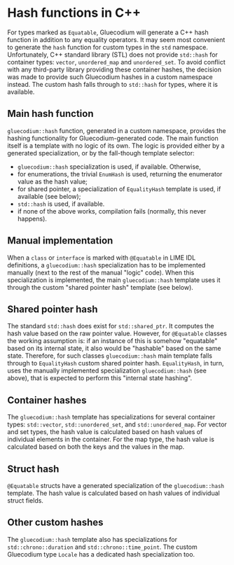 Hash functions in C++
=====================

For types marked as `Equatable`, Gluecodium will generate a C++ hash function in addition to any equality operators. It
may seem most convenient to generate the `hash` function for custom types in the `std` namespace. Unfortunately, C++ 
standard library (STL) does not provide `std::hash` for container types: `vector`, `unordered_map` and `unordered_set`.
To avoid conflict with any third-party library providing these container hashes, the decision was made to provide such
Gluecodium hashes in a custom namespace instead. The custom hash falls through to `std::hash` for types, where it is
available.

Main hash function
------------------

`gluecodium::hash` function, generated in a custom namespace, provides the hashing functionality for
Gluecodium-generated code. The main function itself is a template with no logic of its own. The logic is provided either
by a generated specialization, or by the fall-though template selector:
* `gluecodium::hash` specialization is used, if available. Otherwise,
* for enumerations, the trivial `EnumHash` is used, returning the enumerator value as the hash value;
* for shared pointer, a specialization of `EqualityHash` template is used, if available (see below);
* `std::hash` is used, if available.
* if none of the above works, compilation fails (normally, this never happens).

Manual implementation
---------------------

When a `class` or `interface` is marked with `@Equatable` in LIME IDL definitions, a `gluecodium::hash` specialization
has to be implemented manually (next to the rest of the manual "logic" code). When this specialization is implemented,
the main `gluecodium::hash` template uses it through the custom "shared pointer hash" template (see below).

Shared pointer hash
-------------------

The standard `std::hash` does exist for `std::shared_ptr`. It computes the hash value based on the raw pointer value.
However, for `@Equatable` classes the working assumption is: if an instance of this is somehow "equatable" based on its
internal state, it also would be "hashable" based on the same state. Therefore, for such classes `gluecodium::hash` main
template falls through to `EqualityHash` custom shared pointer hash. `EqualityHash`, in turn, uses the manually
implemented specialization `gluecodium::hash` (see above), that is expected to perform this "internal state hashing".

Container hashes
----------------

The `gluecodium::hash` template has specializations for several container types: `std::vector`, `std::unordered_set`,
and `std::unordered_map`. For vector and set types, the hash value is calculated based on hash values of individual
elements in the container. For the map type, the hash value is calculated based on both the keys and the values in the
map.

Struct hash
-----------

`@Equatable` structs have a generated specialization of the `gluecodium::hash` template. The hash value is calculated
based on hash values of individual struct fields.

Other custom hashes
-------------------

The `gluecodium::hash` template also has specializations for `std::chrono::duration` and `std::chrono::time_point`. The
custom Gluecodium type `Locale` has a dedicated hash specialization too.
